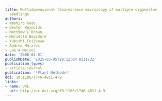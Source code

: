 ```yaml
---
title: Multidimensional fluorescence microscopy of multiple organelles in Arabidopsis
  seedlings
authors:
- Naohiro Kato
- Dexter Reynolds
- Matthew L Brown
- Marietta Boisdore
- Yukichi Fujikawa
- Andrea Morales
- Lee A Meisel
date: '2008-01-01'
publishDate: '2025-03-05T20:12:04.833173Z'
publication_types:
- article-journal
publication: '*Plant Methods*'
doi: 10.1186/1746-4811-4-9
links:
- name: URL
  url: http://dx.doi.org/10.1186/1746-4811-4-9
---
```

